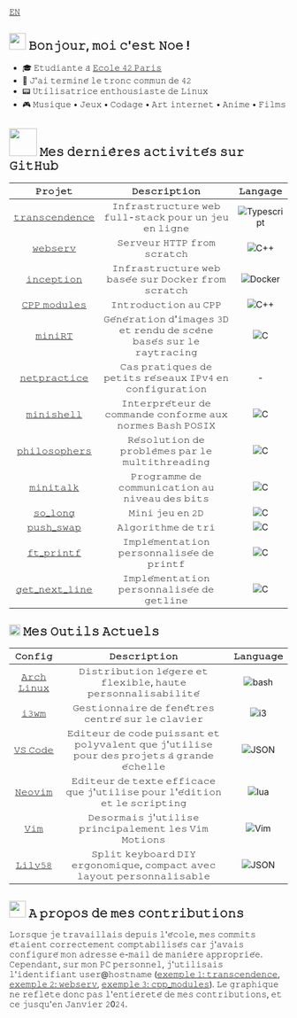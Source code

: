[𝙴𝙽](https://github.com/nfauconn/nfauconn/blob/main/README.md)

<h2> <img src="https://media0.giphy.com/media/bnzH3tEHjdDuU/giphy.webp?cid=ecf05e47j4g2yreyzwzndtpr0yx2011nsugqohj6e78d3k00&ep=v1_gifs_search&rid=giphy.webp&ct=s" height="30"> 𝙱𝚘𝚗𝚓𝚘𝚞𝚛, 𝚖𝚘𝚒 𝚌'𝚎𝚜𝚝 𝙽𝚘𝚎 !</h2>

- 🎓 𝙴𝚝𝚞𝚍𝚒𝚊𝚗𝚝𝚎 𝚊̀ [𝙴𝚌𝚘𝚕𝚎 𝟺𝟸 𝙿𝚊𝚛𝚒𝚜](https://42.fr/en/homepage/)
- 🏁 𝙹'𝚊𝚒 𝚝𝚎𝚛𝚖𝚒𝚗𝚎́ 𝚕𝚎 𝚝𝚛𝚘𝚗𝚌 𝚌𝚘𝚖𝚖𝚞𝚗 𝚍𝚎 𝟺𝟸
- 📟 𝚄𝚝𝚒𝚕𝚒𝚜𝚊𝚝𝚛𝚒𝚌𝚎 𝚎𝚗𝚝𝚑𝚘𝚞𝚜𝚒𝚊𝚜𝚝𝚎 𝚍𝚎 𝙻𝚒𝚗𝚞𝚡
- 🎮 𝙼𝚞𝚜𝚒𝚚𝚞𝚎 • 𝙹𝚎𝚞𝚡 • 𝙲𝚘𝚍𝚊𝚐𝚎 • 𝙰𝚛𝚝 𝚒𝚗𝚝𝚎𝚛𝚗𝚎𝚝 • 𝙰𝚗𝚒𝚖𝚎 • 𝙵𝚒𝚕𝚖𝚜

<h2> <img src="https://media1.giphy.com/media/v1.Y2lkPTc5MGI3NjExYzlqcGp3a2xoNGJiNHlwc2Jkd3EzY3plZTc2dTZyaDJ0OWFianZjMiZlcD12MV9pbnRlcm5hbF9naWZfYnlfaWQmY3Q9cw/iFy6JPjkjM9GDHykZo/giphy.gif" width="50"></img> 𝙼𝚎𝚜 𝚍𝚎𝚛𝚗𝚒𝚎̀𝚛𝚎𝚜 𝚊𝚌𝚝𝚒𝚟𝚒𝚝𝚎́𝚜 𝚜𝚞𝚛 𝙶𝚒𝚝𝙷𝚞𝚋 </h2>


| 𝙿𝚛𝚘𝚓𝚎𝚝 | 𝙳𝚎𝚜𝚌𝚛𝚒𝚙𝚝𝚒𝚘𝚗 | 𝙻𝚊𝚗𝚐𝚊𝚐𝚎
|:--:|:--:| :--: |
[𝚝𝚛𝚊𝚗𝚜𝚌𝚎𝚗𝚍𝚎𝚗𝚌𝚎](https://github.com/TheoZerbibi/ft_transcendence) | 𝙸𝚗𝚏𝚛𝚊𝚜𝚝𝚛𝚞𝚌𝚝𝚞𝚛𝚎 𝚠𝚎𝚋 𝚏𝚞𝚕𝚕-𝚜𝚝𝚊𝚌𝚔 𝚙𝚘𝚞𝚛 𝚞𝚗 𝚓𝚎𝚞 𝚎𝚗 𝚕𝚒𝚐𝚗𝚎 | ![Typescript](https://img.shields.io/badge/-Typescript-%2323181717?logo=typescript&logoColor=%233178C6)
[𝚠𝚎𝚋𝚜𝚎𝚛𝚟](https://github.com/nfauconn/webserv) | 𝚂𝚎𝚛𝚟𝚎𝚞𝚛 𝙷𝚃𝚃𝙿 𝚏𝚛𝚘𝚖 𝚜𝚌𝚛𝚊𝚝𝚌𝚑  | ![C++](https://img.shields.io/badge/-c%2B%2B-%2323181717?logo=c%2B%2B&logoColor=%2300599C)
[𝚒𝚗𝚌𝚎𝚙𝚝𝚒𝚘𝚗](https://github.com/nfauconn/inception) | 𝙸𝚗𝚏𝚛𝚊𝚜𝚝𝚛𝚞𝚌𝚝𝚞𝚛𝚎 𝚠𝚎𝚋 𝚋𝚊𝚜𝚎́𝚎 𝚜𝚞𝚛 𝙳𝚘𝚌𝚔𝚎𝚛 𝚏𝚛𝚘𝚖 𝚜𝚌𝚛𝚊𝚝𝚌𝚑  | ![Docker](https://img.shields.io/badge/-Docker-%2323181717?logo=docker&logoColor=%232496ED)
[𝙲𝙿𝙿 𝚖𝚘𝚍𝚞𝚕𝚎𝚜](https://github.com/nfauconn/cpp) | 𝙸𝚗𝚝𝚛𝚘𝚍𝚞𝚌𝚝𝚒𝚘𝚗 𝚊𝚞 𝙲𝙿𝙿 | ![C++](https://img.shields.io/badge/-c%2B%2B-%2323181717?logo=c%2B%2B&logoColor=%2300599C) |
[𝚖𝚒𝚗𝚒𝚁𝚃](https://github.com/nfauconn/miniRT) | 𝙶𝚎́𝚗𝚎́𝚛𝚊𝚝𝚒𝚘𝚗 𝚍'𝚒𝚖𝚊𝚐𝚎𝚜 𝟹𝙳 𝚎𝚝 𝚛𝚎𝚗𝚍𝚞 𝚍𝚎 𝚜𝚌𝚎̀𝚗𝚎 𝚋𝚊𝚜𝚎́𝚜 𝚜𝚞𝚛 𝚕𝚎 𝚛𝚊𝚢𝚝𝚛𝚊𝚌𝚒𝚗𝚐 | ![C](https://img.shields.io/badge/-c-%2323181717?logo=c) |
[𝚗𝚎𝚝𝚙𝚛𝚊𝚌𝚝𝚒𝚌𝚎](https://github.com/nfauconn/netpractice) | 𝙲𝚊𝚜 𝚙𝚛𝚊𝚝𝚒𝚚𝚞𝚎𝚜 𝚍𝚎 𝚙𝚎𝚝𝚒𝚝𝚜 𝚛𝚎́𝚜𝚎𝚊𝚞𝚡 𝙸𝙿𝚟𝟺 𝚎𝚗 𝚌𝚘𝚗𝚏𝚒𝚐𝚞𝚛𝚊𝚝𝚒𝚘𝚗 | - |
[𝚖𝚒𝚗𝚒𝚜𝚑𝚎𝚕𝚕](https://github.com/nfauconn/minishell) | 𝙸𝚗𝚝𝚎𝚛𝚙𝚛𝚎́𝚝𝚎𝚞𝚛 𝚍𝚎 𝚌𝚘𝚖𝚖𝚊𝚗𝚍𝚎 𝚌𝚘𝚗𝚏𝚘𝚛𝚖𝚎 𝚊𝚞𝚡 𝚗𝚘𝚛𝚖𝚎𝚜 𝙱𝚊𝚜𝚑 𝙿𝙾𝚂𝙸𝚇 | ![C](https://img.shields.io/badge/-c-%2323181717?logo=c) |
[𝚙𝚑𝚒𝚕𝚘𝚜𝚘𝚙𝚑𝚎𝚛𝚜](https://github.com/nfauconn/philosophers) | 𝚁𝚎́𝚜𝚘𝚕𝚞𝚝𝚒𝚘𝚗 𝚍𝚎 𝚙𝚛𝚘𝚋𝚕𝚎̀𝚖𝚎𝚜 𝚙𝚊𝚛 𝚕𝚎 𝚖𝚞𝚕𝚝𝚒𝚝𝚑𝚛𝚎𝚊𝚍𝚒𝚗𝚐 | ![C](https://img.shields.io/badge/-c-%2323181717?logo=c) |
[𝚖𝚒𝚗𝚒𝚝𝚊𝚕𝚔](https://github.com/nfauconn/minitalk) | 𝙿𝚛𝚘𝚐𝚛𝚊𝚖𝚖𝚎 𝚍𝚎 𝚌𝚘𝚖𝚖𝚞𝚗𝚒𝚌𝚊𝚝𝚒𝚘𝚗 𝚊𝚞 𝚗𝚒𝚟𝚎𝚊𝚞 𝚍𝚎𝚜 𝚋𝚒𝚝𝚜 | ![C](https://img.shields.io/badge/-c-%2323181717?logo=c) |
[𝚜𝚘_𝚕𝚘𝚗𝚐](https://github.com/nfauconn/so_long) | 𝙼𝚒𝚗𝚒 𝚓𝚎𝚞 𝚎𝚗 𝟸𝙳 | ![C](https://img.shields.io/badge/-c-%2323181717?logo=c) |
[𝚙𝚞𝚜𝚑_𝚜𝚠𝚊𝚙](https://github.com/nfauconn/push_swap) | 𝙰𝚕𝚐𝚘𝚛𝚒𝚝𝚑𝚖𝚎 𝚍𝚎 𝚝𝚛𝚒 | ![C](https://img.shields.io/badge/-c-%2323181717?logo=c) |
[𝚏𝚝_𝚙𝚛𝚒𝚗𝚝𝚏](https://github.com/nfauconn/ft_printf) | 𝙸𝚖𝚙𝚕𝚎́𝚖𝚎𝚗𝚝𝚊𝚝𝚒𝚘𝚗 𝚙𝚎𝚛𝚜𝚘𝚗𝚗𝚊𝚕𝚒𝚜𝚎́𝚎 𝚍𝚎 𝚙𝚛𝚒𝚗𝚝𝚏 | ![C](https://img.shields.io/badge/-c-%2323181717?logo=c) |
[𝚐𝚎𝚝_𝚗𝚎𝚡𝚝_𝚕𝚒𝚗𝚎](https://github.com/nfauconn/get_next_line) | 𝙸𝚖𝚙𝚕𝚎́𝚖𝚎𝚗𝚝𝚊𝚝𝚒𝚘𝚗 𝚙𝚎𝚛𝚜𝚘𝚗𝚗𝚊𝚕𝚒𝚜𝚎́𝚎 𝚍𝚎 𝚐𝚎𝚝𝚕𝚒𝚗𝚎 | ![C](https://img.shields.io/badge/-c-%2323181717?logo=c) | [𝚕𝚒𝚋𝚏𝚝](https://github.com/nfauconn/libft) | 𝙱𝚒𝚋𝚕𝚒𝚘𝚝𝚑𝚎̀𝚚𝚞𝚎 𝚜𝚝𝚊𝚗𝚍𝚊𝚛𝚍 𝚍𝚎 𝙲 𝚙𝚎𝚛𝚜𝚘𝚗𝚗𝚊𝚕𝚒𝚜𝚎́𝚎 | ![C](https://img.shields.io/badge/-c-%2323181717?logo=c) |

<h2> <img src="https://media3.giphy.com/media/9xuY0UvnJ05lJfTDhn/200w.webp?cid=ecf05e47h9yfawp7yzaarog55hmte4g86fem88kqqjti3vbu&ep=v1_gifs_related&rid=200w.webp&ct=s" width="20"></img> 𝙼𝚎𝚜 𝙾𝚞𝚝𝚒𝚕𝚜 𝙰𝚌𝚝𝚞𝚎𝚕𝚜 </h2>


𝙲𝚘𝚗𝚏𝚒𝚐 | 𝙳𝚎𝚜𝚌𝚛𝚒𝚙𝚝𝚒𝚘𝚗 | 𝙻𝚊𝚗𝚐𝚞𝚊𝚐𝚎
|:--:|:--:|:--:|
[𝙰𝚛𝚌𝚑 𝙻𝚒𝚗𝚞𝚡](https://github.com/nfauconn/dotfiles/tree/main/archlinux) | 𝙳𝚒𝚜𝚝𝚛𝚒𝚋𝚞𝚝𝚒𝚘𝚗 𝚕𝚎́𝚐𝚎𝚛𝚎 𝚎𝚝 𝚏𝚕𝚎𝚡𝚒𝚋𝚕𝚎, 𝚑𝚊𝚞𝚝𝚎 𝚙𝚎𝚛𝚜𝚘𝚗𝚗𝚊𝚕𝚒𝚜𝚊𝚋𝚒𝚕𝚒𝚝𝚎́ | ![bash](https://img.shields.io/badge/-Bash-%2323181717?logo=gnubash&logoColor=%234EAA25)
[𝚒𝟹𝚠𝚖](https://github.com/nfauconn/dotfiles/tree/main/archlinux/dotfiles/.i3/config) | 𝙶𝚎𝚜𝚝𝚒𝚘𝚗𝚗𝚊𝚒𝚛𝚎 𝚍𝚎 𝚏𝚎𝚗𝚎̂𝚝𝚛𝚎𝚜 𝚌𝚎𝚗𝚝𝚛𝚎́ 𝚜𝚞𝚛 𝚕𝚎 𝚌𝚕𝚊𝚟𝚒𝚎𝚛 | ![i3](https://img.shields.io/badge/-i3-%2323181717?logo=i3&logoColor=%2325A8E0)
[𝚅𝚂 𝙲𝚘𝚍𝚎](https://github.com/nfauconn/dotfiles/tree/main/archlinux/dotfiles/.config/Code) | 𝙴𝚍𝚒𝚝𝚎𝚞𝚛 𝚍𝚎 𝚌𝚘𝚍𝚎 𝚙𝚞𝚒𝚜𝚜𝚊𝚗𝚝 𝚎𝚝 𝚙𝚘𝚕𝚢𝚟𝚊𝚕𝚎𝚗𝚝 𝚚𝚞𝚎 𝚓'𝚞𝚝𝚒𝚕𝚒𝚜𝚎 𝚙𝚘𝚞𝚛 𝚍𝚎𝚜 𝚙𝚛𝚘𝚓𝚎𝚝𝚜 𝚊̀ 𝚐𝚛𝚊𝚗𝚍𝚎 𝚎́𝚌𝚑𝚎𝚕𝚕𝚎 | ![JSON](https://img.shields.io/badge/-JSON-%2323181717?logo=json&logoColor=%23000000)
[𝙽𝚎𝚘𝚟𝚒𝚖](https://github.com/nfauconn/dotfiles/tree/main/archlinux/dotfiles/.config/nvim) | 𝙴𝚍𝚒𝚝𝚎𝚞𝚛 𝚍𝚎 𝚝𝚎𝚡𝚝𝚎 𝚎𝚏𝚏𝚒𝚌𝚊𝚌𝚎 𝚚𝚞𝚎 𝚓'𝚞𝚝𝚒𝚕𝚒𝚜𝚎 𝚙𝚘𝚞𝚛 𝚕'𝚎́𝚍𝚒𝚝𝚒𝚘𝚗 𝚎𝚝 𝚕𝚎 𝚜𝚌𝚛𝚒𝚙𝚝𝚒𝚗𝚐 | ![lua](https://img.shields.io/badge/-Lua-%2323181717?logo=lua&logoColor=%232C2D72)
[𝚅𝚒𝚖](https://github.com/nfauconn/dotfiles/blob/main/archlinux/dotfiles/.vimrc) | 𝙳𝚎𝚜𝚘𝚛𝚖𝚊𝚒𝚜 𝚓'𝚞𝚝𝚒𝚕𝚒𝚜𝚎 𝚙𝚛𝚒𝚗𝚌𝚒𝚙𝚊𝚕𝚎𝚖𝚎𝚗𝚝 𝚕𝚎𝚜 𝚅𝚒𝚖 𝙼𝚘𝚝𝚒𝚘𝚗𝚜 | ![Vim](https://img.shields.io/badge/-Vim-%2323181717?logo=vim&logoColor=%23019733)
[𝙻𝚒𝚕𝚢𝟻𝟾](https://github.com/nfauconn/dotfiles/blob/main/lily58/lily58_r2g.layout.json) | 𝚂𝚙𝚕𝚒𝚝 𝚔𝚎𝚢𝚋𝚘𝚊𝚛𝚍 𝙳𝙸𝚈 𝚎𝚛𝚐𝚘𝚗𝚘𝚖𝚒𝚚𝚞𝚎, 𝚌𝚘𝚖𝚙𝚊𝚌𝚝 𝚊𝚟𝚎𝚌 𝚕𝚊𝚢𝚘𝚞𝚝 𝚙𝚎𝚛𝚜𝚘𝚗𝚗𝚊𝚕𝚒𝚜𝚊𝚋𝚕𝚎 | ![JSON](https://img.shields.io/badge/-JSON-%2323181717?logo=json&logoColor=%23000000)


<h2> <img src="https://media1.giphy.com/media/v1.Y2lkPTc5MGI3NjExNnZ0ZzQ3aDhpa3U2emVjZTJncmpjMnkzb2JwZ3V6ajB4cGtvZHFjeiZlcD12MV9pbnRlcm5hbF9naWZfYnlfaWQmY3Q9cw/hUvsE0Kh3mo36/giphy.gif" width="30"></img> 𝙰 𝚙𝚛𝚘𝚙𝚘𝚜 𝚍𝚎 𝚖𝚎𝚜 𝚌𝚘𝚗𝚝𝚛𝚒𝚋𝚞𝚝𝚒𝚘𝚗𝚜 </h2>

𝙻𝚘𝚛𝚜𝚚𝚞𝚎 𝚓𝚎 𝚝𝚛𝚊𝚟𝚊𝚒𝚕𝚕𝚊𝚒𝚜 𝚍𝚎𝚙𝚞𝚒𝚜 𝚕'𝚎́𝚌𝚘𝚕𝚎, 𝚖𝚎𝚜 𝚌𝚘𝚖𝚖𝚒𝚝𝚜 𝚎́𝚝𝚊𝚒𝚎𝚗𝚝 𝚌𝚘𝚛𝚛𝚎𝚌𝚝𝚎𝚖𝚎𝚗𝚝 𝚌𝚘𝚖𝚙𝚝𝚊𝚋𝚒𝚕𝚒𝚜𝚎́𝚜 𝚌𝚊𝚛 𝚓'𝚊𝚟𝚊𝚒𝚜 𝚌𝚘𝚗𝚏𝚒𝚐𝚞𝚛𝚎́ 𝚖𝚘𝚗 𝚊𝚍𝚛𝚎𝚜𝚜𝚎 𝚎-𝚖𝚊𝚒𝚕 𝚍𝚎 𝚖𝚊𝚗𝚒𝚎̀𝚛𝚎 𝚊𝚙𝚙𝚛𝚘𝚙𝚛𝚒𝚎́𝚎. 𝙲𝚎𝚙𝚎𝚗𝚍𝚊𝚗𝚝, 𝚜𝚞𝚛 𝚖𝚘𝚗 𝙿𝙲 𝚙𝚎𝚛𝚜𝚘𝚗𝚗𝚎𝚕, 𝚓'𝚞𝚝𝚒𝚕𝚒𝚜𝚊𝚒𝚜 𝚕'𝚒𝚍𝚎𝚗𝚝𝚒𝚏𝚒𝚊𝚗𝚝 𝚞𝚜𝚎𝚛@𝚑𝚘𝚜𝚝𝚗𝚊𝚖𝚎 ([𝚎𝚡𝚎𝚖𝚙𝚕𝚎 𝟷: 𝚝𝚛𝚊𝚗𝚜𝚌𝚎𝚗𝚍𝚎𝚗𝚌𝚎](https://github.com/TheoZerbibi/ft_transcendence/commits/features/chat-api-front), [𝚎𝚡𝚎𝚖𝚙𝚕𝚎 𝟸: 𝚠𝚎𝚋𝚜𝚎𝚛𝚟](https://github.com/nfauconn/webserv/commits/main/?after=5c8b935ed8f46b519540b5be971d9d9a484c6101+104), [𝚎𝚡𝚎𝚖𝚙𝚕𝚎 𝟹:  𝚌𝚙𝚙_𝚖𝚘𝚍𝚞𝚕𝚎𝚜](https://github.com/nfauconn/cpp/commits/main/?before=095a517d94e9b33269f24daf7d03885d1b27b7fd+140)). 𝙻𝚎 𝚐𝚛𝚊𝚙𝚑𝚒𝚚𝚞𝚎 𝚗𝚎 𝚛𝚎𝚏𝚕𝚎̀𝚝𝚎 𝚍𝚘𝚗𝚌 𝚙𝚊𝚜 𝚕'𝚎𝚗𝚝𝚒𝚎̀𝚛𝚎𝚝𝚎́ 𝚍𝚎 𝚖𝚎𝚜 𝚌𝚘𝚗𝚝𝚛𝚒𝚋𝚞𝚝𝚒𝚘𝚗𝚜, 𝚎𝚝 𝚌𝚎 𝚓𝚞𝚜𝚚𝚞'𝚎𝚗 𝙹𝚊𝚗𝚟𝚒𝚎𝚛 𝟸0𝟸𝟺.

